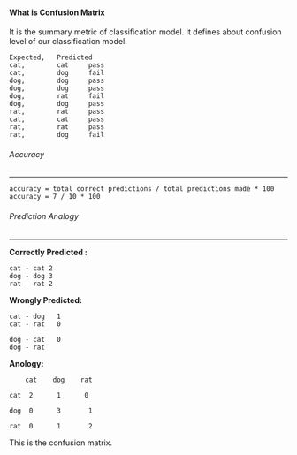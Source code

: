 #### What is Confusion Matrix

It is the summary metric of classification model. It defines about confusion level
of our classification model.

```text
Expected, 	Predicted
cat,		cat     pass
cat, 		dog     fail
dog,		dog     pass
dog,		dog     pass
dog,		rat     fail
dog, 		dog     pass
rat, 		rat     pass
cat, 		cat     pass
rat, 		rat     pass
rat, 		dog     fail
``` 

###### Accuracy
---

```text
accuracy = total correct predictions / total predictions made * 100
accuracy = 7 / 10 * 100
```

###### Prediction Analogy
---

**Correctly Predicted :**

```text
cat - cat 2
dog - dog 3
rat - rat 2
```

**Wrongly Predicted:**

```text
cat - dog   1
cat - rat   0

dog - cat   0
dog - rat   

```

**Anology:**

```text
    cat    dog    rat
    
cat  2      1      0

dog  0      3       1

rat  0      1       2

```


This is the confusion matrix.


